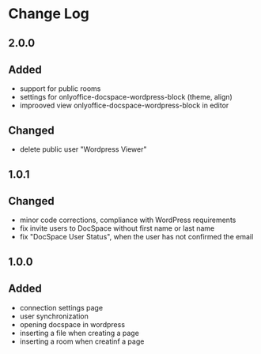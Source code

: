 # Change Log


## 2.0.0
## Added
- support for public rooms
- settings for onlyoffice-docspace-wordpress-block (theme, align)
- improoved view onlyoffice-docspace-wordpress-block in editor

## Changed
- delete public user "Wordpress Viewer"

## 1.0.1
## Changed
- minor code corrections, compliance with WordPress requirements
- fix invite users to DocSpace without first name or last name
- fix "DocSpace User Status", when the user has not confirmed the email

## 1.0.0
## Added
- connection settings page
- user synchronization
- opening docspace in wordpress
- inserting a file when creating a page
- inserting a room when creatinf a page
